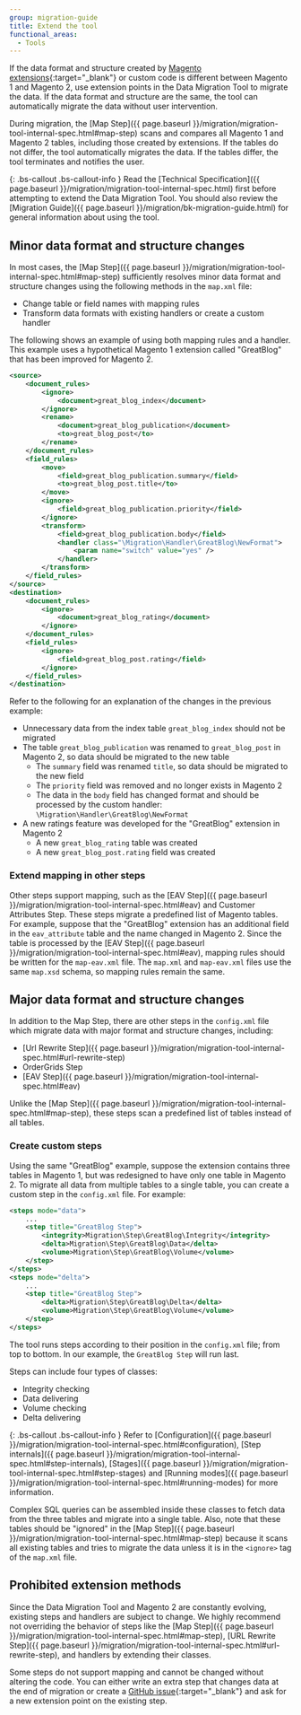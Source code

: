 ```yaml
---
group: migration-guide
title: Extend the tool
functional_areas:
  - Tools
---
```


If the data format and structure created by [Magento extensions](https://marketplace.magento.com/extensions.html){:target="_blank"} or custom code is different between Magento 1 and Magento 2, use extension points in the Data Migration Tool to migrate the data. If the data format and structure are the same, the tool can automatically migrate the data without user intervention.

During migration, the [Map Step]({{ page.baseurl }}/migration/migration-tool-internal-spec.html#map-step) scans and compares all Magento 1 and Magento 2 tables, including those created by extensions. If the tables do not differ, the tool automatically migrates the data. If the tables differ, the tool terminates and notifies the user.

{: .bs-callout .bs-callout-info }
Read the [Technical Specification]({{ page.baseurl }}/migration/migration-tool-internal-spec.html) first before attempting to extend the Data Migration Tool. You should also review the [Migration Guide]({{ page.baseurl }}/migration/bk-migration-guide.html) for general information about using the tool.

## Minor data format and structure changes

In most cases, the [Map Step]({{ page.baseurl }}/migration/migration-tool-internal-spec.html#map-step) sufficiently resolves minor data format and structure changes using the following methods in the `map.xml` file:

- Change table or field names with mapping rules
- Transform data formats with existing handlers or create a custom handler

The following shows an example of using both mapping rules and a handler. This example uses a hypothetical Magento 1 extension called "GreatBlog" that has been improved for Magento 2.

```xml
<source>
    <document_rules>
        <ignore>
            <document>great_blog_index</document>
        </ignore>
        <rename>
            <document>great_blog_publication</document>
            <to>great_blog_post</to>
        </rename>
    </document_rules>
    <field_rules>
        <move>
            <field>great_blog_publication.summary</field>
            <to>great_blog_post.title</to>
        </move>
        <ignore>
            <field>great_blog_publication.priority</field>
        </ignore>
        <transform>
            <field>great_blog_publication.body</field>
            <handler class="\Migration\Handler\GreatBlog\NewFormat">
                <param name="switch" value="yes" />
            </handler>
        </transform>
    </field_rules>
</source>
<destination>
    <document_rules>
        <ignore>
            <document>great_blog_rating</document>
        </ignore>
    </document_rules>
    <field_rules>
        <ignore>
            <field>great_blog_post.rating</field>
        </ignore>
    </field_rules>
</destination>
```

Refer to the following for an explanation of the changes in the previous example:

- Unnecessary data from the index table `great_blog_index` should not be migrated
- The table `great_blog_publication` was renamed to `great_blog_post` in Magento 2, so data should be migrated to the new table
    - The `summary` field was renamed `title`, so data should be migrated to the new field
    - The `priority` field was removed and no longer exists in Magento 2
    - The data in the `body` field has changed format and should be processed by the custom handler: `\Migration\Handler\GreatBlog\NewFormat`
- A new ratings feature was developed for the "GreatBlog" extension in Magento 2
    - A new `great_blog_rating` table was created
    - A new `great_blog_post.rating` field was created

### Extend mapping in other steps

Other steps support mapping, such as the [EAV Step]({{ page.baseurl }}/migration/migration-tool-internal-spec.html#eav) and Customer Attributes Step. These steps migrate a predefined list of Magento tables. For example, suppose that the "GreatBlog" extension has an additional field in the `eav_attribute` table and the name changed in Magento 2. Since the table is processed by the [EAV Step]({{ page.baseurl }}/migration/migration-tool-internal-spec.html#eav), mapping rules should be written for the `map-eav.xml` file. The `map.xml` and `map-eav.xml` files use the same `map.xsd` schema, so mapping rules remain the same.

## Major data format and structure changes

In addition to the Map Step, there are other steps in the `config.xml` file which migrate data with major format and structure changes, including:

- [Url Rewrite Step]({{ page.baseurl }}/migration/migration-tool-internal-spec.html#url-rewrite-step)
- OrderGrids Step
- [EAV Step]({{ page.baseurl }}/migration/migration-tool-internal-spec.html#eav)

Unlike the [Map Step]({{ page.baseurl }}/migration/migration-tool-internal-spec.html#map-step), these steps scan a predefined list of tables instead of all tables.

### Create custom steps

Using the same "GreatBlog" example, suppose the extension contains three tables in Magento 1, but was redesigned to have only one table in Magento 2. To migrate all data from multiple tables to a single table, you can create a custom step in the `config.xml` file. For example:

```xml
<steps mode="data">
    ...
    <step title="GreatBlog Step">
        <integrity>Migration\Step\GreatBlog\Integrity</integrity>
        <delta>Migration\Step\GreatBlog\Data</delta>
        <volume>Migration\Step\GreatBlog\Volume</volume>
    </step>
</steps>
<steps mode="delta">
    ...
    <step title="GreatBlog Step">
        <delta>Migration\Step\GreatBlog\Delta</delta>
        <volume>Migration\Step\GreatBlog\Volume</volume>
    </step>
</steps>
```

The tool runs steps according to their position in the `config.xml` file; from top to bottom. In our example, the `GreatBlog Step` will run last.

Steps can include four types of classes:

- Integrity checking
- Data delivering
- Volume checking
- Delta delivering

{: .bs-callout .bs-callout-info }
Refer to [Configuration]({{ page.baseurl }}/migration/migration-tool-internal-spec.html#configuration), [Step internals]({{ page.baseurl }}/migration/migration-tool-internal-spec.html#step-internals), [Stages]({{ page.baseurl }}/migration/migration-tool-internal-spec.html#step-stages) and [Running modes]({{ page.baseurl }}/migration/migration-tool-internal-spec.html#running-modes) for more information.

Complex SQL queries can be assembled inside these classes to fetch data from the three tables and migrate into a single table. Also, note that these tables should be "ignored" in the [Map Step]({{ page.baseurl }}/migration/migration-tool-internal-spec.html#map-step) because it scans all existing tables and tries to migrate the data unless it is in the `<ignore>` tag of the `map.xml` file.

## Prohibited extension methods

Since the Data Migration Tool and Magento 2 are constantly evolving, existing steps and handlers are subject to change. We highly recommend not overriding the behavior of steps like the [Map Step]({{ page.baseurl }}/migration/migration-tool-internal-spec.html#map-step), [URL Rewrite Step]({{ page.baseurl }}/migration/migration-tool-internal-spec.html#url-rewrite-step), and handlers by extending their classes.

Some steps do not support mapping and cannot be changed without altering the code. You can either write an extra step that changes data at the end of migration or create a [GitHub issue](https://github.com/magento/data-migration-tool/issues){:target="_blank"} and ask for a new extension point on the existing step.
